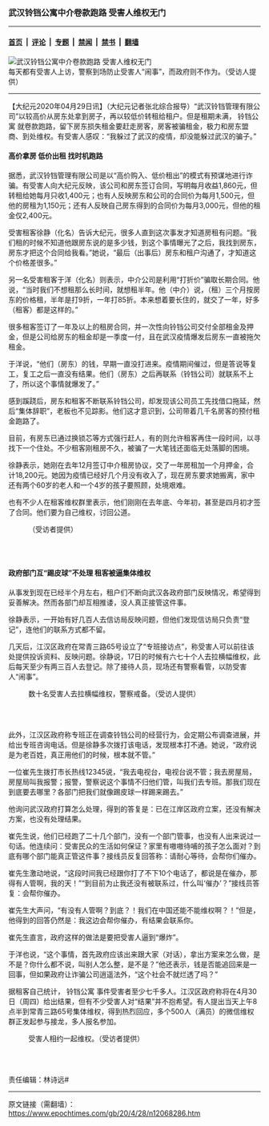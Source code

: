 ### 武汉铃铛公寓中介卷款跑路 受害人维权无门

---

#### [首页](../../../..?n12068286) &nbsp;|&nbsp; [评论](../../../../../epoch-comment?n12068286) &nbsp;|&nbsp; [专题](../../../../../epoch-special?n12068286) &nbsp;|&nbsp; [禁闻](../../../../../epoch-news?n12068286) &nbsp;|&nbsp; [禁书](../../../../../books?n12068286) &nbsp;|&nbsp; [翻墙](https://github.com/gfw-breaker/nogfw/blob/master/README.md?n12068286)


<div><img alt="武汉铃铛公寓中介卷款跑路 受害人维权无门" class="attachment-djy_600_400 size-djy_600_400 wp-post-image" src="https://i.epochtimes.com/assets/uploads/2020/04/18662cd10103c384ae48bc73b2cac1f2-600x400.jpg"/>
<div class="caption">
 每天都有受害人上访，警察到场防止受害人“闹事”，而政府则不作为。（受访人提供）
</div></div><hr/><div class="post_content" id="artbody" itemprop="articleBody">
 <!-- article content begin -->
 <p>
  【大纪元2020年04月29日讯】（大纪元记者张北综合报导）“武汉铃铛管理有限公司”以较高价从房东处拿到房子，再以较低价转租给租户。但是租期未满，
  <ok href="https://www.epochtimes.com/gb/tag/%E9%93%83%E9%93%9B%E5%85%AC%E5%AF%93.html">
   铃铛公寓
  </ok>
  就卷款跑路，留下房东损失租金要赶走房客，房客被骗租金，极力和房东盟商、到处维权。有受害人感叹：“我躲过了武汉的疫情，却没能躲过武汉的骗子。”
 </p>
 <h4>
  高价拿房 低价出租 找时机跑路
 </h4>
 <p>
  据悉，武汉铃铛管理有限公司是以“高价购入、低价租出”的模式有预谋地进行诈骗。有受害人向大纪元反映，该公司和房东签订合同，写明每月收益1,860元，但转租给她每月只收1,400元；也有人反映房东和公司的合同价为每月1,500元，但他的房租为1,150元；还有人反映自己房东得到的合同价为每月3,000元，但他的租金仅2,400元。
 </p>
 <p>
  受害租客徐静（化名）告诉大纪元，很多人直到这次事发才知道房租有问题。“我们租的时候不知道他跟房东说的是多少钱，到这个事情曝光了之后，我找到房东，房东才把这个合同给我看。”她说，“最后（出事后）房东和租户沟通了，才知道这个价格差很多。”
 </p>
 <p>
  另一名受害租客于洋（化名）则表示，中介公司是利用“打折价”骗取长期合同。他说，“当时我们不想租那么长时间，就想租半年。他（中介）说，（租）三个月按房东的价格租，半年是打9折，一年打85折。本来想着要长住的，就交了一年，好多（租客）都是这样的。”
 </p>
 <p>
  很多租客签订了一年及以上的租房合同，并一次性向铃铛公司交付全部租金及押金，但是公司给房东的租金却是一季度一付，且在武汉疫情爆发后房东一直被拖欠租金。
 </p>
 <p>
  于洋说，“他们（房东）的钱，早期一直没打进来。疫情期间催过，但是答说等复工，复工之后一直没有结果。他们（房东）之后再联系（铃铛公司）就联系不上了，所以这个事情就爆发了。”
 </p>
 <p>
  感到蹊跷后，房东和租客不断联系铃铛公司，却发现该公司员工先找借口拖延，然后“集体辞职”，老板也不见踪影。他们这才意识到，公司带着几千名房客的预付租金跑路了。
 </p>
 <p>
  目前，有房东已通过换锁芯等方式强行赶人，有的则允许租客再住一段时间，以寻找下一个住处。不少租客刚租房不久，被骗了一大笔钱还面临无处落脚的困境。
 </p>
 <p>
  徐静表示，她刚在去年12月签订中介租房协议，交了一年房租加一个月押金，合计18,200元。她因为疫情已经好几个月没有收入了，现在房东要求她搬离，家中还有两个60岁的老人和一个4岁的孩子要照顾，处境艰难。
 </p>
 <p>
  也有不少人在租客维权群里表示，他们刚刚在去年底、今年初，甚至是四月初才签了合同。他们要为自己维权，讨回公道。
 </p>
 <figure aria-describedby="caption-attachment-12068336" class="wp-caption aligncenter" id="attachment_12068336" style="width: 600px">
  <ok href="https://i.epochtimes.com/assets/uploads/2020/04/Unknown-20.jpg" target="_blank">
   <img alt="" class="size-large wp-image-12068336" src="https://i.epochtimes.com/assets/uploads/2020/04/Unknown-20-600x351.jpg"/>
  </ok>
  <br/><figcaption class="wp-caption-text" id="caption-attachment-12068336">
   （受访者提供）
  </figcaption><br/>
 </figure><br/>
 <h4>
  政府部门互“踢皮球”不处理 租客被逼集体维权
 </h4>
 <p>
  从事发到现在已经半个月左右，租户们不断向武汉各政府部门反映情况，希望得到妥善解决。然而各部门却互相推诿，没人真正接管这件事。
 </p>
 <p>
  徐静表示，一开始有好几百人去信访局反映问题，但他们发现信访局只负责“登记”，连他们的联系方式都不留。
 </p>
 <p>
  几天后，江汉区政府在常青三路65号设立了“专班接访点”，称受害人可以前往该处提供投诉资料、反映问题。徐静说，17日的时候有六七十个人去拉横幅维权，此后每天至少有两三百人去登记。除了接待人员，现场还有警察看管，以防受害人“闹事”。
 </p>
 <figure aria-describedby="caption-attachment-12068338" class="wp-caption aligncenter" id="attachment_12068338" style="width: 600px">
  <ok href="https://i.epochtimes.com/assets/uploads/2020/04/Unknown2-1.jpg" target="_blank">
   <img alt="" class="size-large wp-image-12068338" src="https://i.epochtimes.com/assets/uploads/2020/04/Unknown2-1-600x351.jpg"/>
  </ok>
  <br/><figcaption class="wp-caption-text" id="caption-attachment-12068338">
   数十名受害人去拉横幅维权，警察戒备。（受访人提供）
  </figcaption><br/>
 </figure><br/>
 <p>
  此外，江汉区政府称专班正在调查铃铛公司的经营行为，会定期公布调查进展，并给出专班咨询电话。但是徐静多次拨打该电话，发现根本打不通。她说，“政府说是为老百姓，真正用他们的时候，根本就不管。”
 </p>
 <p>
  一位崔先生拨打市长热线12345说，“我去电视台，电视台说不管；我去房屋局，房屋局叫我报警；报警，警察说这个事情不归他们管，叫我们去专班。那我们现在到底要去哪里？各部门把我们就像踢皮球一样踢来踢去。”
 </p>
 <p>
  他询问武汉政府打算怎么处理，得到的答复是：已在江岸区政府立案，还没有解决方案，也没有处理结果。
 </p>
 <p>
  崔先生说，他们已经跑了二十几个部门，没有一个部门管事，也没有人出来说过一句话。他连续问：受害民众的生活如何保证？家里有嗷嗷待哺的孩子怎么面对？到底有哪个部门能真正管这件事？接线员反复回答称：请耐心等待，会帮你们催办。
 </p>
 <p>
  崔先生激动地说，“这段时间我已经跟你打了不下10个电话了，都说是在催办，那得有人管啊，我的天！”“到目前为止我还没有被联系过，什么叫‘催办’？”接线员答复：会帮你催办。
 </p>
 <p>
  崔先生大声问，“有没有人管啊？到底？！我们在中国还能不能维权啊？！”但是，他得到的回答仍然是：我这边会帮你催办，有结果会联系你。
 </p>
 <p>
  崔先生直言，政府这样的做法是要把受害人逼到“爆炸”。
 </p>
 <p>
  于洋也说，“这个事情，首先政府应该出来跟大家（对话），拿出方案来怎么做，是不是？你什么都不说，叫别人怎么整，是不是？”他还表示，钱是否能追回来是一回事，但如果政府让诈骗公司逍遥法外，“这个社会不就烂透了吗？”
 </p>
 <p>
  据租客自己统计，
  <ok href="https://www.epochtimes.com/gb/tag/%E9%93%83%E9%93%9B%E5%85%AC%E5%AF%93.html">
   铃铛公寓
  </ok>
  事件受害者至少七千多人。江汉区政府称将在4月30日（周四）给出结果，但有不少受害人对“结果”并不抱希望。有人提出当天上午8点半到常青三路65号集体维权，得到热烈回应，多个500人（满员）的微信维权群正发起参与接龙，多人报名参加。
 </p>
 <figure aria-describedby="caption-attachment-12068342" class="wp-caption aligncenter" id="attachment_12068342" style="width: 362px">
  <ok href="https://i.epochtimes.com/assets/uploads/2020/04/727ba078df970027a691a503250d0450.jpeg" target="_blank">
   <img alt="" class="wp-image-12068342" src="https://i.epochtimes.com/assets/uploads/2020/04/727ba078df970027a691a503250d0450-600x849.jpeg"/>
  </ok>
  <br/><figcaption class="wp-caption-text" id="caption-attachment-12068342">
   受害人相约一起维权。（受访者提供）
  </figcaption><br/>
 </figure><br/>
 <p>
  责任编辑：林诗远#
 </p>
 <!-- article content end -->
 <div id="below_article_ad">
 </div>
</div>


---

原文链接（需翻墙）：https://www.epochtimes.com/gb/20/4/28/n12068286.htm